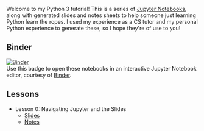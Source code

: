 Welcome to my Python 3 tutorial! This is a series of [Jupyter Notebooks](https://jupyter.org/), along with generated slides and notes sheets to help someone just learning Python learn the ropes. I used my experience as a CS tutor and my personal Python experience to generate these, so I hope they're of use to you!

## Binder
[![Binder](https://mybinder.org/badge_logo.svg)](https://mybinder.org/v2/gh/brandoningli/python-tutorial/master)  
Use this badge to open these notebooks in an interactive Jupyter Notebook editor, courtesy of [Binder](https://mybinder.org).

## Lessons

+ Lesson 0: Navigating Jupyter and the Slides
    + [Slides](https://brandoningli.github.io/python-tutorial/00-navigating_jupyter_and_the_slides/00-navigating_jupyter_and_the_slides.slides.html)
    + [Notes](https://brandoningli.github.io/python-tutorial/00-navigating_jupyter_and_the_slides/00-navigating_jupyter_and_the_slides.pdf)